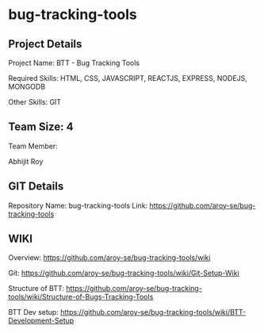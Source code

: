 # bug-tracking-tools

Project Details
---------------
Project Name:  BTT - Bug Tracking Tools

Required Skills:  HTML, CSS, JAVASCRIPT, REACTJS, EXPRESS, NODEJS, MONGODB

Other Skills:  GIT

Team Size: 4
-------------
Team Member:	

Abhijit Roy


GIT Details
-------------
Repository Name: bug-tracking-tools
Link: https://github.com/aroy-se/bug-tracking-tools

WIKI
-----
Overview: https://github.com/aroy-se/bug-tracking-tools/wiki

Git: https://github.com/aroy-se/bug-tracking-tools/wiki/Git-Setup-Wiki

Structure of BTT: https://github.com/aroy-se/bug-tracking-tools/wiki/Structure-of-Bugs-Tracking-Tools

BTT Dev setup: https://github.com/aroy-se/bug-tracking-tools/wiki/BTT-Development-Setup



